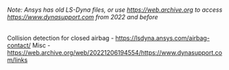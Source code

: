 ###### Note: Ansys has old LS-Dyna files, or use https://web.archive.org to access https://www.dynasupport.com from 2022 and before

Collision detection for closed airbag - https://lsdyna.ansys.com/airbag-contact/
Misc - https://web.archive.org/web/20221206194554/https://www.dynasupport.com/links